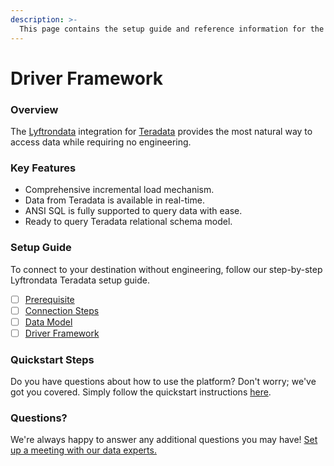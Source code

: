 ```yaml
---
description: >-
  This page contains the setup guide and reference information for the Teradata source connector.
---
```


# Driver Framework

### Overview

The [Lyftrondata](https://www.lyftrondata.com/) integration for [Teradata](None) provides the most natural way to access data while requiring no engineering.

### Key Features

* Comprehensive incremental load mechanism.
* Data from Teradata is available in real-time.&#x20;
* ANSI SQL is fully supported to query data with ease.
* Ready to query Teradata relational schema model.

### Setup Guide

To connect to your destination without engineering, follow our step-by-step Lyftrondata Teradata setup guide.

* [ ] [Prerequisite](../prerequisite.md)
* [ ] [Connection Steps](../connection-steps.md)
* [ ] [Data Model](../data-model/erd.md)
* [ ] [Driver Framework](../driver-framework/)

### Quickstart Steps

Do you have questions about how to use the platform? Don't worry; we've got you covered. Simply follow the quickstart instructions [here](../driver-framework/README.md).

### Questions? <a href="#questions" id="questions"></a>

We're always happy to answer any additional questions you may have! [Set up a meeting with our data experts.](https://www.lyftrondata.com/book-a-meeting/)


